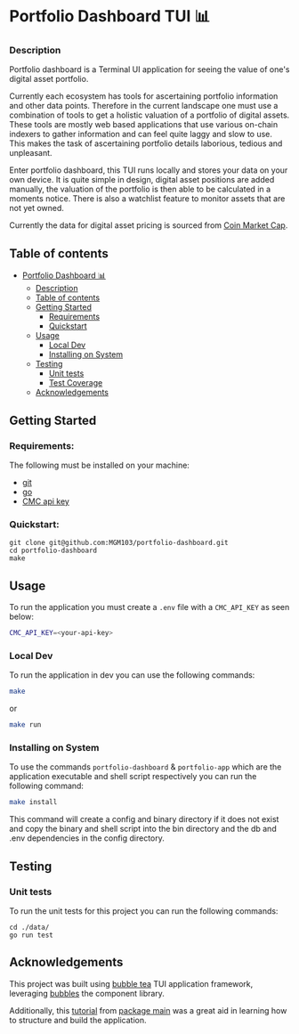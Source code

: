 # Portfolio Dashboard TUI 📊

### Description

Portfolio dashboard is a Terminal UI application for seeing the value of one's digital asset portfolio.

Currently each ecosystem has tools for ascertaining portfolio information and other data points. Therefore in the current landscape one must use a combination of tools to get a holistic valuation of a portfolio of digital assets. These tools are mostly web based applications that use various on-chain indexers to gather information and can feel quite laggy and slow to use. This makes the task of ascertaining portfolio details laborious, tedious and unpleasant.

Enter portfolio dashboard, this TUI runs locally and stores your data on your own device. It is quite simple in design, digital asset positions are added manually, the valuation of the portfolio is then able to be calculated in a moments notice. There is also a watchlist feature to monitor assets that are not yet owned.

Currently the data for digital asset pricing is sourced from [Coin Market Cap](https://coinmarketcap.com/).

## Table of contents

- [Portfolio Dashboard 📊](#portfolio-dashboard-tui)
  - [Description](#description)
  - [Table of contents](#table-of-contents)
  - [Getting Started](#getting-started)
    - [Requirements](#requirements)
    - [Quickstart](#quickstart)
  - [Usage](#usage)
    - [Local Dev](#local-dev)
    - [Installing on System](#installing-on-system)
  - [Testing](#testing)
    - [Unit tests](#unit-tests)
    - [Test Coverage](#test-coverage)
  - [Acknowledgements](#acknowledgements)

## Getting Started

### Requirements:

The following must be installed on your machine:

- [git](https://git-scm.com/book/en/v2/Getting-Started-Installing-Git/)
- [go](https://go.dev/doc/install)
- [CMC api key](https://coinmarketcap.com/api/)

### Quickstart:

```
git clone git@github.com:MGM103/portfolio-dashboard.git
cd portfolio-dashboard
make
```

## Usage

To run the application you must create a `.env` file with a `CMC_API_KEY` as seen below:

```sh
CMC_API_KEY=<your-api-key>
```

### Local Dev

To run the application in dev you can use the following commands:

```sh
make
```

or

```sh
make run
```

### Installing on System

To use the commands `portfolio-dashboard` & `portfolio-app` which are the application executable and shell script respectively you can run the following command:

```sh
make install
```

This command will create a config and binary directory if it does not exist and copy the binary and shell script into the bin directory and the db and .env dependencies in the config directory.

## Testing

### Unit tests

To run the unit tests for this project you can run the following commands:

```
cd ./data/
go run test
```

## Acknowledgements

This project was built using [bubble tea](https://github.com/charmbracelet/bubbletea) TUI application framework, leveraging [bubbles](https://github.com/charmbracelet/bubbles) the component library.

Additionally, this [tutorial](https://www.youtube.com/watch?v=_gzypL-Qv-g&t=1s) from [package main](https://www.youtube.com/@packagemain) was a great aid in learning how to structure and build the application.
